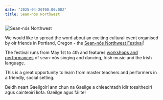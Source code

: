 ```yaml
---
date: "2025-04-20T00:00:00Z"
title: Sean-nós Northwest
---
```


![Sean-nós Northwest](/assets/img/snnw.png)

We would like to spread the word about an exciting cultural event organised by oir friends in Portland, Oregon - the [Sean-nós Northwest Festival](https://www.seannos.org/snnw-registration)!

The festival runs from May 1st to 4th and features [workshops and performances](https://www.seannos.org/snnw-schedule) of sean-nós singing and dancing, Irish music and the Irish language. 

This is a great opportunity to learn from master teachers and performers in a friendly, social setting. 

Beidh neart Gaeilgoirí ann chun na Gaeilge a chleachtadh idir tosaitheoirí agus cainteoirí líofa. 
Gaeilge agus fáilte!
